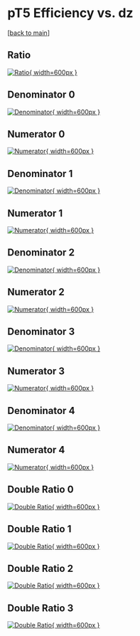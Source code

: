 # pT5 Efficiency vs. dz

[[back to main](./)]



## Ratio

[![Ratio](../mtv/var/pT5_vtr_13_1_eff_dz.png){ width=600px }](../mtv/var/pT5_vtr_13_1_eff_dz.pdf)

## Denominator 0

[![Denominator](../mtv/den/pT5_vtr_13_1_eff_dz_den0.png){ width=600px }](../mtv/den/pT5_vtr_13_1_eff_dz_den0.pdf)

## Numerator 0

[![Numerator](../mtv/num/pT5_vtr_13_1_eff_dz_num0.png){ width=600px }](../mtv/num/pT5_vtr_13_1_eff_dz_num0.pdf)

## Denominator 1

[![Denominator](../mtv/den/pT5_vtr_13_1_eff_dz_den1.png){ width=600px }](../mtv/den/pT5_vtr_13_1_eff_dz_den1.pdf)

## Numerator 1

[![Numerator](../mtv/num/pT5_vtr_13_1_eff_dz_num1.png){ width=600px }](../mtv/num/pT5_vtr_13_1_eff_dz_num1.pdf)

## Denominator 2

[![Denominator](../mtv/den/pT5_vtr_13_1_eff_dz_den2.png){ width=600px }](../mtv/den/pT5_vtr_13_1_eff_dz_den2.pdf)

## Numerator 2

[![Numerator](../mtv/num/pT5_vtr_13_1_eff_dz_num2.png){ width=600px }](../mtv/num/pT5_vtr_13_1_eff_dz_num2.pdf)

## Denominator 3

[![Denominator](../mtv/den/pT5_vtr_13_1_eff_dz_den3.png){ width=600px }](../mtv/den/pT5_vtr_13_1_eff_dz_den3.pdf)

## Numerator 3

[![Numerator](../mtv/num/pT5_vtr_13_1_eff_dz_num3.png){ width=600px }](../mtv/num/pT5_vtr_13_1_eff_dz_num3.pdf)

## Denominator 4

[![Denominator](../mtv/den/pT5_vtr_13_1_eff_dz_den4.png){ width=600px }](../mtv/den/pT5_vtr_13_1_eff_dz_den4.pdf)

## Numerator 4

[![Numerator](../mtv/num/pT5_vtr_13_1_eff_dz_num4.png){ width=600px }](../mtv/num/pT5_vtr_13_1_eff_dz_num4.pdf)

## Double Ratio 0

[![Double Ratio](../mtv/ratio/pT5_vtr_13_1_eff_dz_ratio0.png){ width=600px }](../mtv/ratio/pT5_vtr_13_1_eff_dz_ratio0.pdf)

## Double Ratio 1

[![Double Ratio](../mtv/ratio/pT5_vtr_13_1_eff_dz_ratio1.png){ width=600px }](../mtv/ratio/pT5_vtr_13_1_eff_dz_ratio1.pdf)

## Double Ratio 2

[![Double Ratio](../mtv/ratio/pT5_vtr_13_1_eff_dz_ratio2.png){ width=600px }](../mtv/ratio/pT5_vtr_13_1_eff_dz_ratio2.pdf)

## Double Ratio 3

[![Double Ratio](../mtv/ratio/pT5_vtr_13_1_eff_dz_ratio3.png){ width=600px }](../mtv/ratio/pT5_vtr_13_1_eff_dz_ratio3.pdf)

